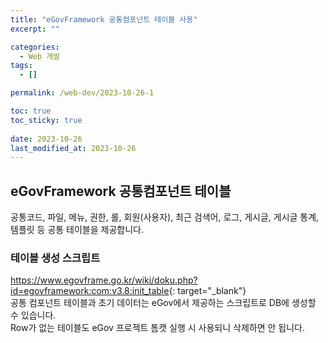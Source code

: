 ```yaml
---
title: "eGovFramework 공통컴포넌트 테이블 사용"
excerpt: ""

categories:
  - Web 개발
tags:
  - []

permalink: /web-dev/2023-10-26-1

toc: true
toc_sticky: true
 
date: 2023-10-26
last_modified_at: 2023-10-26
---
```


## eGovFramework 공통컴포넌트 테이블

공통코드, 파일, 메뉴, 권한, 롤, 회원(사용자), 최근 검색어, 로그, 게시글, 게시글 통계, 템플릿 등 공통 테이블을 제공합니다.

### 테이블 생성 스크립트
<https://www.egovframe.go.kr/wiki/doku.php?id=egovframework:com:v3.8:init_table>{: target="_blank"}  
공통 컴포넌트 테이블과 초기 데이터는 eGov에서 제공하는 스크립트로 DB에 생성할 수 있습니다.  
Row가 없는 테이블도 eGov 프로젝트 톰캣 실행 시 사용되니 삭제하면 안 됩니다.